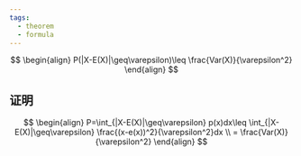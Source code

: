 ```yaml
---
tags:
  - theorem
  - formula
---
```

$$
\begin{align}
P(|X-E(X)|\geq\varepsilon)\leq \frac{Var(X)}{\varepsilon^2}
\end{align}
$$

## 证明
$$
\begin{align}
P=\int_{|X-E(X)|\geq\varepsilon} p(x)dx\leq \int_{|X-E(X)|\geq\varepsilon} \frac{(x-e(x))^2}{\varepsilon^2}dx \\
= \frac{Var(X)}{\varepsilon^2}
\end{align}
$$
